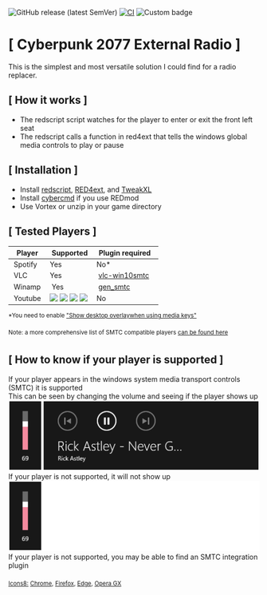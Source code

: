 ![GitHub release (latest SemVer)](https://img.shields.io/github/v/release/DrJackieBright/CP77-External-Radio-red4ext) [![CI](https://github.com/DrJackieBright/CP77-External-Radio-red4ext/actions/workflows/ci.yml/badge.svg)](https://github.com/DrJackieBright/CP77-External-Radio-red4ext/actions/workflows/ci.yml) ![Custom badge](https://img.shields.io/endpoint?url=https%3A%2F%2Fnexusmodsdownloadsbadge.jackiebright.repl.co%2F%3Fgame%3D3333%26mod%3D3741)

# [ Cyberpunk 2077 External Radio ]

This is the simplest and most versatile solution I could find for a radio replacer.

## [ How it works ]


- The redscript script watches for the player to enter or exit the front left seat
- The redscript calls a function in red4ext that tells the windows global media controls to play or pause


## [ Installation ]

- Install [redscript](https://www.nexusmods.com/cyberpunk2077/mods/1511), [RED4ext](https://www.nexusmods.com/cyberpunk2077/mods/2380), and [TweakXL](https://www.nexusmods.com/cyberpunk2077/mods/4197)
- Install [cybercmd](https://www.nexusmods.com/cyberpunk2077/mods/5176) if you use REDmod
- Use Vortex or unzip in your game directory


## [ Tested Players ]

| Player  | Supported | Plugin required |
|---------|-----------|-----------------|  
| Spotify | Yes       | No*             |  
| VLC     | Yes       | [vlc-win10smtc](https://github.com/spmn/vlc-win10smtc)    |
| Winamp  | Yes       | [gen_smtc](https://github.com/NanMetal/gen_smtc)        |
| Youtube |![](https://img.icons8.com/fluency/12/000000/chrome.png)  ![](https://img.icons8.com/color/12/000000/firefox.png)  ![](https://img.icons8.com/color/12/000000/ms-edge-new.png) ![](https://img.icons8.com/color/12/000000/opera-gx.png) | No              |

<sup>*You need to enable ["Show desktop overlaywhen using media keys"](https://i.imgur.com/TqZOvGY.png)</sup>

<sup>Note: a more comprehensive list of SMTC compatible players [can be found here](https://github.com/ModernFlyouts-Community/ModernFlyouts/blob/main/docs/GSMTC-Support-And-Popular-Apps.md)</sup>

## [ How to know if your player is supported ]
If your player appears in the windows system media transport controls (SMTC) it is supported  
This can be seen by changing the volume and seeing if the player shows up  
![](https://github.com/DrJackieBright/CP77-External-Radio-red4ext/raw/master/Screenshots/Supported%20media%20player.png)  
If your player is not supported, it will not show up  
![](https://github.com/DrJackieBright/CP77-External-Radio-red4ext/raw/master/Screenshots/Unsupported%20media%20player.png)  
If your player is not supported, you may be able to find an SMTC integration plugin

<sub>[Icons8:](https://icons8.com/) [Chrome](https://icons8.com/icons/set/chrome), [Firefox](https://icons8.com/icons/set/firefox), [Edge](https://icons8.com/icons/set/ms-edge-new), [Opera GX](https://icons8.com/icons/set/opera-gx)</sub>
